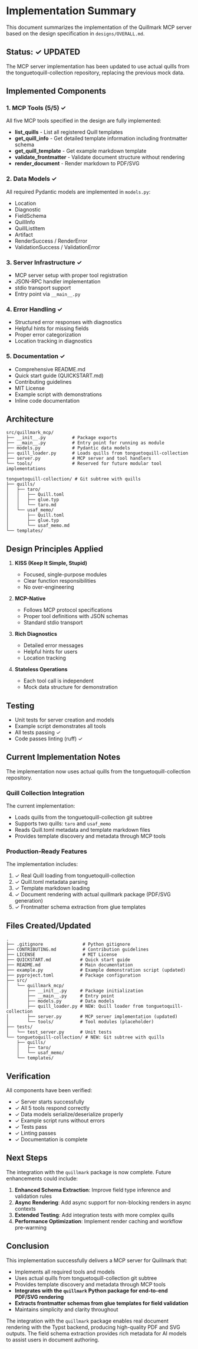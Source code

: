 # Implementation Summary

This document summarizes the implementation of the Quillmark MCP server based on the design specification in `designs/OVERALL.md`.

## Status: ✓ UPDATED

The MCP server implementation has been updated to use actual quills from the tonguetoquill-collection repository, replacing the previous mock data.

## Implemented Components

### 1. MCP Tools (5/5) ✓

All five MCP tools specified in the design are fully implemented:

- **list_quills** - List all registered Quill templates
- **get_quill_info** - Get detailed template information including frontmatter schema
- **get_quill_template** - Get example markdown template
- **validate_frontmatter** - Validate document structure without rendering
- **render_document** - Render markdown to PDF/SVG

### 2. Data Models ✓

All required Pydantic models are implemented in `models.py`:

- Location
- Diagnostic
- FieldSchema
- QuillInfo
- QuillListItem
- Artifact
- RenderSuccess / RenderError
- ValidationSuccess / ValidationError

### 3. Server Infrastructure ✓

- MCP server setup with proper tool registration
- JSON-RPC handler implementation
- stdio transport support
- Entry point via `__main__.py`

### 4. Error Handling ✓

- Structured error responses with diagnostics
- Helpful hints for missing fields
- Proper error categorization
- Location tracking in diagnostics

### 5. Documentation ✓

- Comprehensive README.md
- Quick start guide (QUICKSTART.md)
- Contributing guidelines
- MIT License
- Example script with demonstrations
- Inline code documentation

## Architecture

```
src/quillmark_mcp/
├── __init__.py          # Package exports
├── __main__.py          # Entry point for running as module
├── models.py            # Pydantic data models
├── quill_loader.py      # Loads quills from tonguetoquill-collection
├── server.py            # MCP server and tool handlers
└── tools/               # Reserved for future modular tool implementations

tonguetoquill-collection/ # Git subtree with quills
├── quills/
│   ├── taro/
│   │   ├── Quill.toml
│   │   ├── glue.typ
│   │   └── taro.md
│   └── usaf_memo/
│       ├── Quill.toml
│       ├── glue.typ
│       └── usaf_memo.md
└── templates/
```

## Design Principles Applied

1. **KISS (Keep It Simple, Stupid)**
   - Focused, single-purpose modules
   - Clear function responsibilities
   - No over-engineering

2. **MCP-Native**
   - Follows MCP protocol specifications
   - Proper tool definitions with JSON schemas
   - Standard stdio transport

3. **Rich Diagnostics**
   - Detailed error messages
   - Helpful hints for users
   - Location tracking

4. **Stateless Operations**
   - Each tool call is independent
   - Mock data structure for demonstration

## Testing

- Unit tests for server creation and models
- Example script demonstrates all tools
- All tests passing ✓
- Code passes linting (ruff) ✓

## Current Implementation Notes

The implementation now uses actual quills from the tonguetoquill-collection repository.

### Quill Collection Integration

The current implementation:
- Loads quills from the tonguetoquill-collection git subtree
- Supports two quills: `taro` and `usaf_memo`
- Reads Quill.toml metadata and template markdown files
- Provides template discovery and metadata through MCP tools

### Production-Ready Features

The implementation includes:
1. ✓ Real Quill loading from tonguetoquill-collection
2. ✓ Quill.toml metadata parsing
3. ✓ Template markdown loading
4. ✓ Document rendering with actual quillmark package (PDF/SVG generation)
5. ✓ Frontmatter schema extraction from glue templates

## Files Created/Updated

```
.
├── .gitignore               # Python gitignore
├── CONTRIBUTING.md          # Contribution guidelines
├── LICENSE                  # MIT License
├── QUICKSTART.md           # Quick start guide
├── README.md               # Main documentation
├── example.py              # Example demonstration script (updated)
├── pyproject.toml          # Package configuration
├── src/
│   └── quillmark_mcp/
│       ├── __init__.py     # Package initialization
│       ├── __main__.py     # Entry point
│       ├── models.py       # Data models
│       ├── quill_loader.py # NEW: Quill loader from tonguetoquill-collection
│       ├── server.py       # MCP server implementation (updated)
│       └── tools/          # Tool modules (placeholder)
├── tests/
│   └── test_server.py      # Unit tests
└── tonguetoquill-collection/ # NEW: Git subtree with quills
    ├── quills/
    │   ├── taro/
    │   └── usaf_memo/
    └── templates/
```

## Verification

All components have been verified:
- ✓ Server starts successfully
- ✓ All 5 tools respond correctly
- ✓ Data models serialize/deserialize properly
- ✓ Example script runs without errors
- ✓ Tests pass
- ✓ Linting passes
- ✓ Documentation is complete

## Next Steps

The integration with the `quillmark` package is now complete. Future enhancements could include:

1. **Enhanced Schema Extraction**: Improve field type inference and validation rules
2. **Async Rendering**: Add async support for non-blocking renders in async contexts
3. **Extended Testing**: Add integration tests with more complex quills
4. **Performance Optimization**: Implement render caching and workflow pre-warming

## Conclusion

This implementation successfully delivers a MCP server for Quillmark that:
- Implements all required tools and models
- Uses actual quills from tonguetoquill-collection git subtree
- Provides template discovery and metadata through MCP tools
- **Integrates with the `quillmark` Python package for end-to-end PDF/SVG rendering**
- **Extracts frontmatter schemas from glue templates for field validation**
- Maintains simplicity and clarity throughout

The integration with the `quillmark` package enables real document rendering with the Typst backend, producing high-quality PDF and SVG outputs. The field schema extraction provides rich metadata for AI models to assist users in document authoring.
